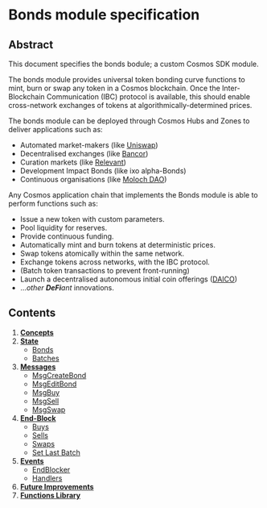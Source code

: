 # Bonds module specification

## Abstract

This document specifies the bonds bodule; a custom Cosmos SDK module.

The bonds module provides universal token bonding curve functions to mint, burn or swap any token in a Cosmos blockchain. Once the Inter-Blockchain Communication (IBC) protocol is available, this should enable cross-network exchanges of tokens at algorithmically-determined prices.

The bonds module can be deployed through Cosmos Hubs and Zones to deliver applications such as:
* Automated market-makers (like [Uniswap](https://uniswap.io))
* Decentralised exchanges (like [Bancor](https://bancor.network))
* Curation markets (like [Relevant](https://github.com/relevant-community/contracts/tree/bondingCurves/contracts))
* Development Impact Bonds (like ixo alpha-Bonds)
* Continuous organisations (like [Moloch DAO](https://molochdao.com/))

Any Cosmos application chain that implements the Bonds module is able to perform functions such as:
* Issue a new token with custom parameters.
* Pool liquidity for reserves.
* Provide continuous funding.
* Automatically mint and burn tokens at deterministic prices.
* Swap tokens atomically within the same network.
* Exchange tokens across networks, with the IBC protocol.
* (Batch token transactions to prevent front-running)
* Launch a decentralised autonomous initial coin offerings ([DAICO](https://ethresear.ch/t/explanation-of-daicos/465))
* ...*other **DeFi**ant* innovations.

## Contents

1. **[Concepts](01_concepts.md)**
2. **[State](02_state.md)**
    - [Bonds](02_state.md#bonds)
    - [Batches](02_state.md#batches)
3. **[Messages](03_messages.md)**
    - [MsgCreateBond](03_messages.md#msgcreatebond)
    - [MsgEditBond](03_messages.md#msgeditbond)
    - [MsgBuy](03_messages.md#msgbuy)
    - [MsgSell](03_messages.md#msgsell)
    - [MsgSwap](03_messages.md#msgswap)
4. **[End-Block](04_end_block.md)**
    - [Buys](04_end_block.md#buys)
    - [Sells](04_end_block.md#sells)
    - [Swaps](04_end_block.md#swaps)
    - [Set Last Batch](04_end_block.md#set-last-batch)
5. **[Events](05_events.md)**
    - [EndBlocker](05_events.md#endblocker)
    - [Handlers](05_events.md#handlers)
6. **[Future Improvements](06_future_improvements.md)**
7. **[Functions Library](07_functions_library.ipynb)**

